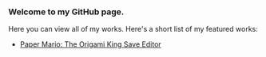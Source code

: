 ### Welcome to my GitHub page.

Here you can view all of my works. Here's a short list of my featured works:

* <a href="https://github.com/zSupremoz/Paper-Mario-The-Origami-King-Save-Editor">Paper Mario: The Origami King Save Editor</a>
